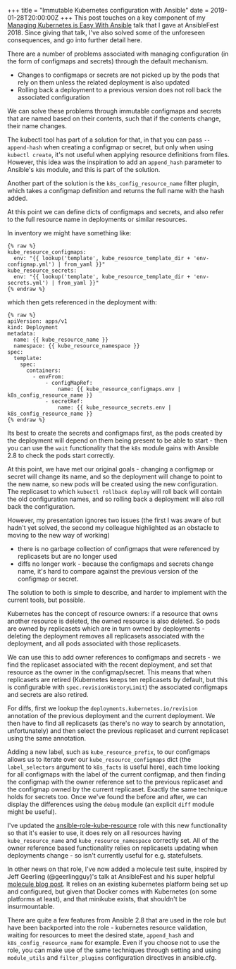 +++
title = "Immutable Kubernetes configuration with Ansible"
date = 2019-01-28T20:00:00Z
+++
This post touches on a key component of my [Managing Kubernetes is Easy With
Ansible](https://www.ansible.com/managing-kubernetes-is-easy-with-ansible)
talk that I gave at AnsibleFest 2018.
Since giving that talk, I've also solved some of the unforeseen consequences,
and go into further detail here.

There are a number of problems associated with managing configuration (in the
form of configmaps and secrets) through the default mechanism.

* Changes to configmaps or secrets are not picked up by the pods that rely on
  them unless the related deployment is also updated
* Rolling back a deployment to a previous version does not roll back the
  associated configuration

We can solve these problems through immutable configmaps and secrets that are
named based on their contents, such that if the contents change, their name
changes.

The kubectl tool has part of a solution for that, in that you can pass `--append-hash`
when creating a configmap or secret, but only when using `kubectl create`, it's not
useful when applying resource definitions from files. However, this idea was
the inspiration to add an `append_hash` parameter to Ansible's `k8s` module, and
this is part of the solution.

Another part of the solution is the `k8s_config_resource_name` filter plugin, which
takes a configmap definition and returns the full name with the hash added.

At this point we can define dicts of configmaps and secrets, and also refer to
the full resource name in deployments or similar resources.

In inventory we might have something like:

```
{% raw %}
kube_resource_configmaps:
  env: "{{ lookup('template', kube_resource_template_dir + 'env-configmap.yml') | from_yaml }}"
kube_resource_secrets:
  env: "{{ lookup('template', kube_resource_template_dir + 'env-secrets.yml') | from_yaml }}"
{% endraw %}
```

which then gets referenced in the deployment with:

```
{% raw %}
apiVersion: apps/v1
kind: Deployment
metadata:
  name: {{ kube_resource_name }}
  namespace: {{ kube_resource_namespace }}
spec:
  template:
    spec:
      containers:
        - envFrom:
            - configMapRef:
                name: {{ kube_resource_configmaps.env | k8s_config_resource_name }}
            - secretRef:
                name: {{ kube_resource_secrets.env | k8s_config_resource_name }}
{% endraw %}
```

Its best to create
the secrets and configmaps first, as the pods created by the deployment will depend
on them being present to be able to start - then you can use the `wait` functionality
that the `k8s` module gains with Ansible 2.8 to check the pods start correctly.

At this point, we have met our original goals - changing a configmap or secret
will change its name, and so the deployment will change to point to the new name,
so new pods will be created using the new configuration. The replicaset to which
`kubectl rollback deploy` will roll back will contain the old configuration names,
and so rolling back a deployment will also roll back the configuration.

However, my presentation ignores two issues (the first I was aware of but hadn't yet
solved, the second my colleague highlighted as an obstacle to moving to the new
way of working)

* there is no garbage collection of configmaps that were referenced by replicasets
  but are no longer used
* diffs no longer work - because the configmaps and secrets change name, it's hard
  to compare against the previous version of the configmap or secret.

The solution to both is simple to describe, and harder to implement with the current
tools, but possible.

Kubernetes has the concept of resource owners: if a resource that owns another resource
is deleted, the owned resource is also deleted. So pods are owned by replicasets which
are in turn owned by deployments - deleting the deployment removes all replicasets
associated with the deployment, and all pods associated with those replicasets.

We can use this to add owner references to configmaps and secrets - we find the replicaset
associated with the recent deployment, and set that resource as the owner in the
configmap/secret. This means that when replicasets are retired (Kubernetes keeps ten
replicasets by default, but this is configurable with `spec.revisionHistoryLimit`) the
associated configmaps and secrets are also retired.

For diffs, first we lookup the `deployments.kubernetes.io/revision` annotation of the
previous deployment and the current deployment. We then have to find all replicasets
(as there's no way to search by annotation, unfortunately) and then select the
previous replicaset and current replicaset using the same annotation.

Adding a new label, such as `kube_resource_prefix`, to our configmaps allows us to
iterate over our `kube_resource_configmaps` dict (the `label_selectors` argument to
`k8s_facts` is useful here), each time looking for all configmaps
with the label of the current configmap, and then finding the configmap with the
owner reference set to the previous replicaset and the configmap owned by the current
replicaset. Exactly the same technique holds for secrets too. Once we've found
the before and after, we can display the differences using the `debug` module
(an explicit `diff` module might be useful).

I've updated the [ansible-role-kube-resource](https://github.com/willthames/ansible-role-kube-resource)
role with this new functionality so that it's easier
to use, it does rely on all resources having `kube_resource_name` and
`kube_resource_namespace` correctly set. All of the owner reference based functionality
relies on replicasets updating when deployments change - so isn't currently useful for
e.g. statefulsets.

In other news on that role, I've now added a molecule test suite, inspired by
Jeff Geerling (@geerlingguy)'s talk at AnsibleFest and his super helpful
[molecule blog post](https://www.jeffgeerling.com/blog/2018/testing-your-ansible-roles-molecule).
It relies on an existing kubernetes platform being set up and configured, but given
that Docker comes with Kubernetes (on some platforms at least), and that minikube exists,
that shouldn't be insurmountable.

There are quite a few features from Ansible 2.8 that are used in the role but
have been backported into the role - kubernetes resource validation, waiting for resources
to meet the desired state, `append_hash` and `k8s_config_resource_name` for example.
Even if you choose not to use the role, you can make use of the same techniques through
setting and using `module_utils` and `filter_plugins` configuration directives in ansible.cfg.

